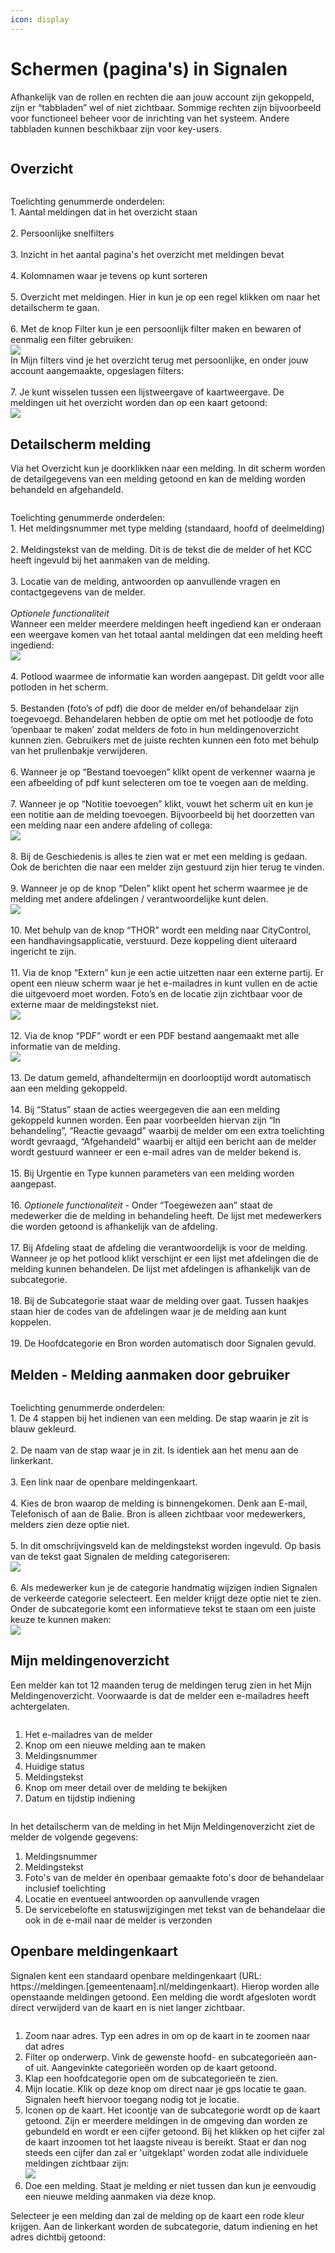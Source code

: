 ```yaml
---
icon: display
---
```


# Schermen (pagina's) in Signalen

Afhankelijk van de rollen en rechten die aan jouw account zijn gekoppeld, zijn er “tabbladen” wel of niet zichtbaar. Sommige rechten zijn bijvoorbeeld voor functioneel beheer voor de inrichting van het systeem. Andere tabbladen kunnen beschikbaar zijn voor key-users.

<figure><img src="../../.gitbook/assets/image (107).png" alt=""><figcaption></figcaption></figure>

## Overzicht

<figure><img src="../../.gitbook/assets/image (108).png" alt=""><figcaption></figcaption></figure>

Toelichting genummerde onderdelen:\
1\. Aantal meldingen dat in het overzicht staan\
\
2\. Persoonlijke snelfilters\
\
3\. Inzicht in het aantal pagina's het overzicht met meldingen bevat\
\
4\. Kolomnamen waar je tevens op kunt sorteren\
\
5\. Overzicht met meldingen. Hier in kun je op een regel klikken om naar het detailscherm te gaan. \
\
6\. Met de knop Filter kun je een persoonlijk filter maken en bewaren of eenmalig een filter gebruiken:\
![](<../../.gitbook/assets/image (111).png>) \
In Mijn filters vind je het overzicht terug met persoonlijke, en onder jouw account aangemaakte, opgeslagen filters:\
<img src="../../.gitbook/assets/image (110).png" alt="" data-size="original">\
\
7\. Je kunt wisselen tussen een lijstweergave of kaartweergave. De meldingen uit het overzicht worden dan op een kaart getoond:\
![](<../../.gitbook/assets/image (112).png>)

## Detailscherm melding

Via het Overzicht kun je doorklikken naar een melding. In dit scherm worden de detailgegevens van een melding getoond en kan de melding worden behandeld en afgehandeld.

<figure><img src="../../.gitbook/assets/image (109).png" alt=""><figcaption></figcaption></figure>

Toelichting genummerde onderdelen:\
1\. Het meldingsnummer met type melding (standaard, hoofd of deelmelding)\
\
2\. Meldingstekst van de melding. Dit is de tekst die de melder of het KCC heeft ingevuld bij het aanmaken van de melding.\
\
3\. Locatie van de melding, antwoorden op aanvullende vragen en contactgegevens van de melder.\
\
_Optionele functionaliteit_\
Wanneer een melder meerdere meldingen heeft ingediend kan er onderaan een weergave komen                    van het totaal aantal meldingen dat een melding heeft ingediend:\
![](<../../.gitbook/assets/image (114).png>)\
\
4\. Potlood waarmee de informatie kan worden aangepast. Dit geldt voor alle potloden in het scherm.\
\
5\. Bestanden (foto’s of pdf) die door de melder en/of behandelaar zijn toegevoegd. Behandelaren hebben de optie om met het potloodje de foto ‘openbaar te maken’ zodat melders de foto in hun meldingenoverzicht kunnen zien. Gebruikers met de juiste rechten kunnen een foto met behulp van het prullenbakje verwijderen.\
\
6\. Wanneer je op “Bestand toevoegen” klikt opent de verkenner waarna je een afbeelding of pdf kunt selecteren om toe te voegen aan de melding.\
\
7\. Wanneer je op “Notitie toevoegen” klikt, vouwt het scherm uit en kun je een notitie aan de melding toevoegen. Bijvoorbeeld bij het doorzetten van een melding naar een andere afdeling of collega:\
![](<../../.gitbook/assets/image (115).png>)\
\
8\. Bij de Geschiedenis is alles te zien wat er met een melding is gedaan. Ook de berichten die naar een melder zijn gestuurd zijn hier terug te vinden.\
\
9\. Wanneer je op de knop “Delen” klikt opent het scherm waarmee je de melding met andere afdelingen / verantwoordelijke kunt delen.\
![](<../../.gitbook/assets/image (116).png>)\
\
10\. Met behulp van de knop “THOR” wordt een melding naar CityControl, een handhavingsapplicatie, verstuurd. Deze koppeling dient uiteraard ingericht te zijn.\
\
11\. Via de knop “Extern” kun je een actie uitzetten naar een externe partij. Er opent een nieuw scherm waar je het e-mailadres in kunt vullen en de actie die uitgevoerd moet worden. Foto’s en de locatie zijn zichtbaar voor de externe maar de meldingstekst niet.\
![](<../../.gitbook/assets/image (117).png>)\
\
12\. Via de knop “PDF” wordt er een PDF bestand aangemaakt met alle informatie van de melding.\
![](<../../.gitbook/assets/image (118).png>)\
\
13\. De datum gemeld, afhandeltermijn en doorlooptijd wordt automatisch aan een melding gekoppeld.\
\
14\. Bij “Status” staan de acties weergegeven die aan een melding gekoppeld kunnen worden. Een paar voorbeelden hiervan zijn “In behandeling”, “Reactie gevaagd” waarbij de melder om een extra toelichting wordt gevraagd, “Afgehandeld” waarbij er altijd een bericht aan de melder wordt gestuurd wanneer er een e-mail adres van de melder bekend is.\
\
15\. Bij Urgentie en Type kunnen parameters van een melding worden aangepast.\
\
16\. _Optionele functionaliteit -_ Onder “Toegewezen aan” staat de medewerker die de melding in behandeling heeft. De lijst met medewerkers die worden getoond is afhankelijk van de afdeling.\
\
17\. Bij Afdeling staat de afdeling die verantwoordelijk is voor de melding. Wanneer je op het potlood klikt verschijnt er een lijst met afdelingen die de melding kunnen behandelen. De lijst met afdelingen is afhankelijk van de subcategorie.\
\
18\. Bij de Subcategorie staat waar de melding over gaat. Tussen haakjes staan hier de codes van de afdelingen waar je de melding aan kunt koppelen.\
\
19\. De Hoofdcategorie en Bron worden automatisch door Signalen gevuld.

## Melden - Melding aanmaken door gebruiker

<figure><img src="../../.gitbook/assets/image (72).png" alt=""><figcaption></figcaption></figure>

Toelichting genummerde onderdelen:\
1\. De 4 stappen bij het indienen van een melding. De stap waarin je zit is blauw gekleurd. \
\
2\. De naam van de stap waar je in zit. Is identiek aan het menu aan de linkerkant.\
\
3\. Een link naar de openbare meldingenkaart.\
\
4\. Kies de bron waarop de melding is binnengekomen. Denk aan E-mail, Telefonisch of aan de Balie. Bron is alleen zichtbaar voor medewerkers, melders zien deze optie niet.\
\
5\. In dit omschrijvingsveld kan de meldingstekst worden ingevuld. Op basis van de tekst gaat Signalen de melding categoriseren:\
![](<../../.gitbook/assets/image (68).png>)\
\
6\. Als medewerker kun je de categorie handmatig wijzigen indien Signalen de verkeerde categorie selecteert. Een melder krijgt deze optie niet te zien.\
Onder de subcategorie komt een informatieve tekst te staan om een juiste keuze te kunnen maken:\
![](<../../.gitbook/assets/image (71).png>)

## Mijn meldingenoverzicht

Een melder kan tot 12 maanden terug de meldingen terug zien in het Mijn Meldingenoverzicht. Voorwaarde is dat de melder een e-mailadres heeft achtergelaten.

<figure><img src="../../.gitbook/assets/image (235).png" alt=""><figcaption></figcaption></figure>

1. Het e-mailadres van de melder
2. Knop om een nieuwe melding aan te maken
3. Meldingsnummer
4. Huidige status
5. Meldingstekst
6. Knop om meer detail over de melding te bekijken
7. Datum en tijdstip indiening

<figure><img src="../../.gitbook/assets/image (236).png" alt=""><figcaption></figcaption></figure>

In het detailscherm van de melding in het Mijn Meldingenoverzicht ziet de melder de volgende gegevens:

1. Meldingsnummer
2. Meldingstekst
3. Foto's van de melder én openbaar gemaakte foto's door de behandelaar inclusief toelichting
4. Locatie en eventueel antwoorden op aanvullende vragen
5. De servicebelofte en statuswijzigingen met tekst van de behandelaar die ook in de e-mail naar de melder is verzonden

## Openbare meldingenkaart

Signalen kent een standaard openbare meldingenkaart (URL: https://meldingen.\[gemeentenaam].nl/meldingenkaart). Hierop worden alle openstaande meldingen getoond. Een melding die wordt afgesloten wordt direct verwijderd van de kaart en is niet langer zichtbaar.

<figure><img src="../../.gitbook/assets/image (12).png" alt=""><figcaption></figcaption></figure>

1. Zoom naar adres. Typ een adres in om op de kaart in te zoomen naar dat adres
2. Filter op onderwerp. Vink de gewenste hoofd- en subcategorieën aan- of uit. Aangevinkte categorieën worden op de kaart getoond.
3. Klap een hoofdcategorie open om de subcategorieën te zien.
4. Mijn locatie. Klik op deze knop om direct naar je gps locatie te gaan. Signalen heeft hiervoor toegang nodig tot je locatie.
5. Iconen op de kaart. Het icoontje van de subcategorie wordt op de kaart getoond. Zijn er meerdere meldingen in de omgeving dan worden ze gebundeld en wordt er een cijfer getoond. Bij het klikken op het cijfer zal de kaart inzoomen tot het laagste niveau is bereikt. Staat er dan nog steeds een cijfer dan zal er 'uitgeklapt' worden zodat alle individuele meldingen zichtbaar zijn:\
   ![](<../../.gitbook/assets/image (13).png>)
6. Doe een melding. Staat je melding er niet tussen dan kun je eenvoudig een nieuwe melding aanmaken via deze knop.

Selecteer je een melding dan zal de melding op de kaart een rode kleur krijgen. Aan de linkerkant worden de subcategorie, datum indiening en het adres dichtbij getoond:

<div align="left">

<figure><img src="../../.gitbook/assets/image (14).png" alt=""><figcaption></figcaption></figure>

</div>
